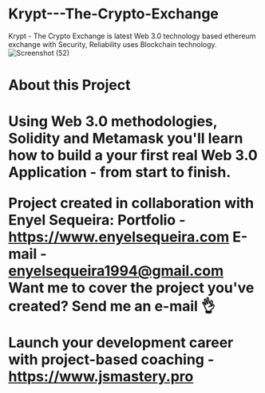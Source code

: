 # Krypt---The-Crypto-Exchange
Krypt - The Crypto Exchange is latest Web 3.0 technology based ethereum exchange with Security, Reliability uses Blockchain technology.
![Screenshot (52)](https://user-images.githubusercontent.com/66864065/179895636-6cc7721b-6acf-4a09-a6a6-e3cce1bcfd52.png)


<h1> About this Project <h1/>

Using Web 3.0 methodologies, Solidity and Metamask you'll learn how to build a your first real Web 3.0 Application - from start to finish.

Project created in collaboration with Enyel Sequeira: Portfolio - https://www.enyelsequeira.com E-mail - enyelsequeira1994@gmail.com Want me to cover the project you've created? Send me an e-mail 👌

Launch your development career with project-based coaching - https://www.jsmastery.pro
